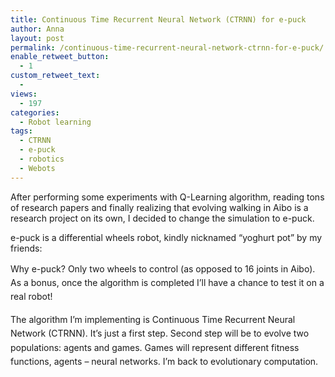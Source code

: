 ```yaml
---
title: Continuous Time Recurrent Neural Network (CTRNN) for e-puck
author: Anna
layout: post
permalink: /continuous-time-recurrent-neural-network-ctrnn-for-e-puck/
enable_retweet_button:
  - 1
custom_retweet_text:
  - 
views:
  - 197
categories:
  - Robot learning
tags:
  - CTRNN
  - e-puck
  - robotics
  - Webots
---
```

After performing some experiments with Q-Learning algorithm, reading tons of research papers and finally realizing that evolving walking in Aibo is a research project on its own, I decided to change the simulation to e-puck.
<!--more-->
e-puck is a differential wheels robot, kindly nicknamed &#8220;yoghurt pot&#8221; by my friends:

<span style="line-height: 1.6;">Why e-puck? Only two wheels to control (as opposed to 16 joints in Aibo). As a bonus, once the algorithm is completed I&#8217;ll have a chance to test it on a real robot!</span>

<span style="line-height: 1.6;">The algorithm I&#8217;m implementing is Continuous Time Recurrent Neural Network (CTRNN). It&#8217;s just a first step. Second step will be to evolve two populations: agents and games. Games will represent different fitness functions, agents &#8211; neural networks. I&#8217;m back to evolutionary computation.</span>